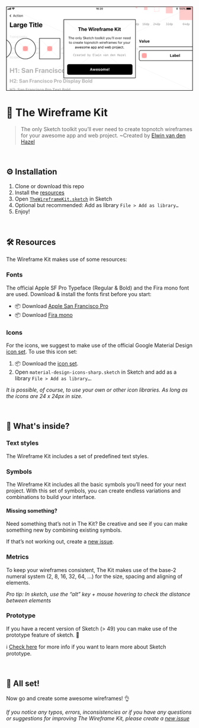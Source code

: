 ![The Wireframe Kit](./banner.png)
# :gem: The Wireframe Kit
>The only Sketch toolkit you’ll ever need to create topnotch wireframes for your awesome app and web project.
~Created by [Elwin van den Hazel](https://elwin.vdhazel.com)

<br/>

## ⚙️ Installation
1. Clone or download this repo
2. Install the [resources](#-resources)
3. Open [`TheWireframeKit.sketch`](https://github.com/elwinvdhazel/The-Wireframe-Kit/blob/master/source/TheWireframeKit.sketch) in Sketch
4. Optional but recommended: Add as library `File > Add as library…`
5. Enjoy!

<br/>

## 🛠 Resources
The Wireframe Kit makes use of some resources:

### Fonts
The official Apple SF Pro Typeface (Regular & Bold) and the Fira mono font are used.
Download & install the fonts first before you start:
- :package: Download [Apple San Francisco Pro](https://developer.apple.com/fonts/)
- :package: Download [Fira mono](https://mozilla.github.io/Fira/)

### Icons
For the icons, we suggest to make use of the official Google Material Design [icon set](https://material.io/tools/theme-editor/downloads/icons/material-design-icons-sharp.sketch).
To use this icon set:
1. :package: Download the [icon set](https://material.io/tools/theme-editor/downloads/icons/material-design-icons-sharp.sketch).
2. Open `material-design-icons-sharp.sketch` in Sketch and add as a library `File > Add as library…`.

*It is possible, of course, to use your own or other icon libraries. As long as the icons are 24 x 24px in size.*

<br/>

## :open_file_folder: What's inside?
### Text styles
The Wireframe Kit includes a set of predefined text styles.

### Symbols
The Wireframe Kit includes all the basic symbols you’ll need for your next project.
With this set of symbols, you can create endless variations and combinations to build your interface.

#### Missing something?
Need something that’s not in The Kit?
Be creative and see if you can make something new by combining existing symbols.

If that’s not working out, create a [new issue](https://github.com/elwinvdhazel/The-Wireframe-Kit/issues/new).

### Metrics
To keep your wireframes consistent, The Kit makes use of the base-2 numeral system (2, 8, 16, 32, 64, ...) for the size, spacing and aligning of elements.

*Pro tip: In sketch, use the “alt” key + mouse hovering to check the distance between elements*

### Prototype 
If you have a recent version of Sketch (> 49) you can make use of the prototype feature of sketch. :muscle:

:information_source: [Check here](https://sketchapp.com/docs/prototyping) for more info if you want to learn more about Sketch prototype.

<br/>

## :tada: All set!
Now go and create some awesome wireframes! :ok_hand:

*If you notice any typos, errors, inconsistencies or if you have any questions or suggestions for improving The Wireframe Kit, please create a [new issue](https://github.com/elwinvdhazel/The-Wireframe-Kit/issues/new)*
